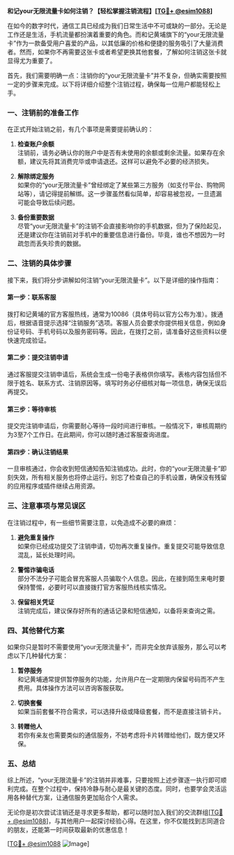 **和记your无限流量卡如何注销？【轻松掌握注销流程】[[TG💪+ @esim1088](https://t.me/s/esim1088)]**

在如今的数字时代，通信工具已经成为我们日常生活中不可或缺的一部分。无论是工作还是生活，手机流量都扮演着重要的角色。而和记黄埔旗下的“your无限流量卡”作为一款备受用户喜爱的产品，以其低廉的价格和便捷的服务吸引了大量消费者。然而，如果你不再需要这张卡或者希望更换其他套餐，了解如何注销这张卡就显得尤为重要了。

首先，我们需要明确一点：注销你的“your无限流量卡”并不复杂，但确实需要按照一定的步骤来完成。以下将详细介绍整个注销过程，确保每一位用户都能轻松上手。

### 一、注销前的准备工作

在正式开始注销之前，有几个事项是需要提前确认的：

1. **检查账户余额**  
   注销前，请务必确认你的账户中是否有未使用的余额或剩余流量。如果存在余额，建议先将其消费完毕或申请退还。这样可以避免不必要的经济损失。

2. **解除绑定服务**  
   如果你的“your无限流量卡”曾经绑定了某些第三方服务（如支付平台、购物网站等），请记得提前解绑。这一步骤虽然看似简单，却容易被忽视，一旦遗漏可能会导致后续问题。

3. **备份重要数据**  
   尽管“your无限流量卡”的注销不会直接影响你的手机数据，但为了保险起见，还是建议你在注销前对手机中的重要信息进行备份。毕竟，谁也不想因为一时疏忽而丢失珍贵的数据。

### 二、注销的具体步骤

接下来，我们将分步讲解如何注销“your无限流量卡”。以下是详细的操作指南：

#### 第一步：联系客服

拨打和记黄埔的官方客服热线，通常为10086（具体号码以官方公布为准）。拨通后，根据语音提示选择“注销服务”选项。客服人员会要求你提供相关信息，例如身份证号码、手机号码以及服务密码等。因此，在拨打之前，请准备好这些资料以便快速完成验证。

#### 第二步：提交注销申请

通过客服提交注销申请后，系统会生成一份电子表格供你填写。表格内容包括但不限于姓名、联系方式、注销原因等。填写时务必仔细核对每一项信息，确保无误后再提交。

#### 第三步：等待审核

提交完注销申请后，你需要耐心等待一段时间进行审核。一般情况下，审核周期约为3至7个工作日。在此期间，你可以随时通过客服查询进度。

#### 第四步：确认注销结果

一旦审核通过，你会收到短信通知告知注销成功。此时，你的“your无限流量卡”即刻失效，所有相关服务也将停止运行。别忘了检查自己的手机设置，确保没有残留的应用程序或插件继续占用资源。

### 三、注意事项与常见误区

在注销过程中，有一些细节需要注意，以免造成不必要的麻烦：

1. **避免重复操作**  
   如果你已经成功提交了注销申请，切勿再次重复操作。重复提交可能导致信息混乱，延长处理时间。

2. **警惕诈骗电话**  
   部分不法分子可能会冒充客服人员骗取个人信息。因此，在接到陌生来电时要保持警惕，必要时可以直接拨打官方客服热线核实情况。

3. **保留相关凭证**  
   注销完成后，建议保存好所有的通话记录和短信通知，以备将来查询之需。

### 四、其他替代方案

如果你只是暂时不需要使用“your无限流量卡”，而非完全放弃该服务，那么可以考虑以下几种替代方案：

1. **暂停服务**  
   和记黄埔通常提供暂停服务的功能，允许用户在一定期限内保留号码而不产生费用。具体操作方法可以咨询客服获取。

2. **切换套餐**  
   如果当前套餐不符合需求，可以选择升级或降级套餐，而不是直接注销卡片。

3. **转赠他人**  
   若你有亲友也需要类似的通信服务，不妨考虑将卡片转赠给他们，既方便又环保。

### 五、总结

综上所述，“your无限流量卡”的注销并非难事，只要按照上述步骤逐一执行即可顺利完成。在整个过程中，保持冷静与耐心是最关键的态度。同时，也要学会灵活运用各种替代方案，让通信服务更加贴合个人需求。

无论你是初次尝试注销还是寻求更多帮助，都可以随时加入我们的交流群组[[TG💪+ @esim1088](https://t.me/s/esim1088)]，与其他用户一起探讨经验心得。在这里，你不仅能找到志同道合的朋友，还能第一时间获取最新的优惠信息！

[[TG💪+ @esim1088](https://t.me/s/esim1088) ![Image](https://i.postimg.cc/4NQfJmqS/Snipaste-2025-05-13-00-14-12.png)]